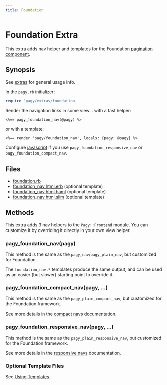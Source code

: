 ```yaml
---
title: Foundation
---
```

# Foundation Extra

This extra adds nav helper and templates for the Foundation [pagination component](https://foundation.zurb.com/sites/docs/pagination.html).

## Synopsis

See [extras](../extras.md) for general usage info.

In the `pagy.rb` initializer:

```ruby
require 'pagy/extras/foundation'
```

Render the navigation links in some view...
with a fast helper:

```erb
<%== pagy_foundation_nav(@pagy) %>
```

or with a template:

```erb
<%== render 'pagy/foundation_nav', locals: {pagy: @pagy} %>
```

Configure [javascript](../extras.md#javascript) if you use `pagy_foundation_responsive_nav` or `pagy_foundation_compact_nav`.

## Files

- [foundation.rb](https://github.com/ddnexus/pagy/blob/master/lib/pagy/extras/foundation.rb)
- [foundation_nav.html.erb](https://github.com/ddnexus/pagy/blob/master/lib/templates/foundation_nav.html.erb) (optional template)
- [foundation_nav.html.haml](https://github.com/ddnexus/pagy/blob/master/lib/templates/foundation_nav.html.haml) (optional template)
- [foundation_nav.html.slim](https://github.com/ddnexus/pagy/blob/master/lib/templates/foundation_nav.html.slim)  (optional template)

## Methods

This extra adds 3 nav helpers to the `Pagy::Frontend` module. You can customize it by overriding it directly in your own view helper.

### pagy_foundation_nav(pagy)

This method is the same as the `pagy_nav`/`pagy_plain_nav`, but customized for Foundation.

The `foundation_nav.*` templates produce the same output, and can be used as an easier (but slower) starting point to override it.

### pagy_foundation_compact_nav(pagy, ...)

This method is the same as the `pagy_plain_compact_nav`, but customized for the Foundation framework.

See more details in the [compact navs](plain.md#compact-navs) documentation.

### pagy_foundation_responsive_nav(pagy, ...)

This method is the same as the `pagy_plain_responsive_nav`, but customized for the Foundation framework.

See more details in the [responsive navs](plain.md#responsive-navs) documentation.

### Optional Template Files

See [Using Templates](../how-to.md#using-templates).
